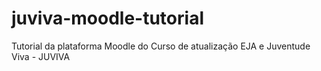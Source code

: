 juviva-moodle-tutorial
======================

Tutorial da plataforma Moodle do Curso de atualização EJA e Juventude Viva - JUVIVA
